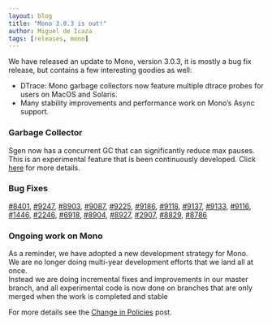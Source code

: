 ```yaml
---
layout: blog
title: "Mono 3.0.3 is out!"
author: Miguel de Icaza
tags: [releases, mono]
---
```


We have released an update to Mono, version 3.0.3, it is mostly a bug fix release, but contains a few interesting goodies as well:

* DTrace: Mono garbage collectors now feature multiple dtrace probes for users on MacOS and Solaris.
* Many stability improvements and performance work on Mono’s Async support.

### Garbage Collector ###

Sgen now has a concurrent GC that can significantly reduce max pauses. This is an experimental feature that is been continuously developed. Click [here](http://schani.wordpress.com/2012/12/21/sgen-concurrent-mark) for more details.

### Bug Fixes ###

[#8401](https://bugzilla.xamarin.com/show_bug.cgi?id=8401), [#9247](https://bugzilla.xamarin.com/show_bug.cgi?id=9247), [#8903](https://bugzilla.xamarin.com/show_bug.cgi?id=8903), [#9087](https://bugzilla.xamarin.com/show_bug.cgi?id=9087), [#9225](https://bugzilla.xamarin.com/show_bug.cgi?id=9225), [#9186](https://bugzilla.xamarin.com/show_bug.cgi?id=9186), [#9118](https://bugzilla.xamarin.com/show_bug.cgi?id=9118), [#9137](https://bugzilla.xamarin.com/show_bug.cgi?id=9137), [#9133](https://bugzilla.xamarin.com/show_bug.cgi?id=9133), [#9116](https://bugzilla.xamarin.com/show_bug.cgi?id=9116), [#1446](https://bugzilla.xamarin.com/show_bug.cgi?id=1446), [#2246](https://bugzilla.xamarin.com/show_bug.cgi?id=2246), [#6918](https://bugzilla.xamarin.com/show_bug.cgi?id=6918), [#8904](https://bugzilla.xamarin.com/show_bug.cgi?id=8904), [#8927](https://bugzilla.xamarin.com/show_bug.cgi?id=8927), [#2907](https://bugzilla.xamarin.com/show_bug.cgi?id=2907), [#8829](https://bugzilla.xamarin.com/show_bug.cgi?id=8829), [#8786](https://bugzilla.xamarin.com/show_bug.cgi?id=8786)

### Ongoing work on Mono ###

As a reminder, we have adopted a new development strategy for Mono.<br/>
We are no longer doing multi-year development efforts that we land all at once.<br/>
Instead we are doing incremental fixes and improvements in our master branch, and all experimental code is now done on branches that are only merged when the work is completed and stable

For more details see the [Change in Policies](http://tirania.org/blog/archive/2011/Oct-14.html) post.
